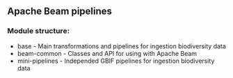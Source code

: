 <h2>Apache Beam pipelines</h2>

<h3>Module structure:</h3>
<ul>
    <li>base - Main transformations and pipelines for ingestion biodiversity data</li>
    <li>beam-common - Classes and API for using with Apache Beam</li>
    <li>mini-pipelines - Independed GBIF pipelines for ingestion biodiversity data</li>
</ul>